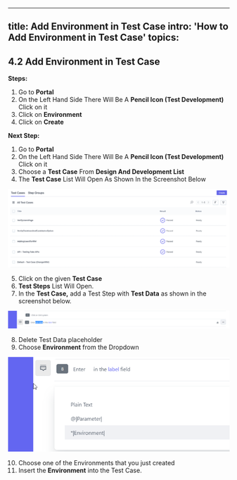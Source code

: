 ---
title: Add Environment in Test Case
intro: 'How to Add Environment in Test Case'
topics:
  - 
## <a name="_hhmz3hv04f0j"></a>4.2 **Add Environment in Test Case**

**Steps:** 

1. Go to **Portal** 
2. On the Left Hand Side There Will Be A **Pencil Icon (Test Development)** Click on it 
3. Click on **Environment**
4. Click on **Create**

**Next Step:** 

1. Go to **Portal** 
2. On the Left Hand Side There Will Be A **Pencil Icon (Test Development)** Click on it 
3. Choose a **Test Case** From **Design And Development List** 
4. The **Test Case** List Will Open As Shown In the Screenshot Below 

![](imgs/test-case-list.png)

5. Click on the given **Test Case**
6. **Test Steps** List Will Open.
7. In the **Test Case,** add a Test Step with **Test Data** as shown in the screenshot below.

![](imgs/template%20test%20data.png)

8. Delete Test Data placeholder
9. Choose **Environment** from the Dropdown

![](imgs/Environment%20XX.png)

10. Choose one of the Environments that you just created 
11. Insert the **Environment** into the Test Case.